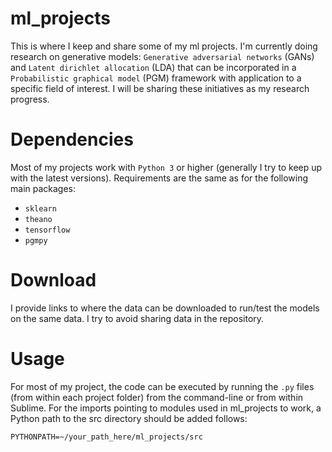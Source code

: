 ml_projects
===========

This is where I keep and share some of my ml projects. I'm currently doing research on generative models: `Generative adversarial networks` (GANs) and `Latent dirichlet allocation` (LDA) that can be incorporated in  a `Probabilistic graphical model` (PGM) framework with application to a specific field of interest. I will be sharing these initiatives as my research progress.

Dependencies
============

Most of my projects work with `Python 3` or higher (generally I try to keep up with the latest versions). Requirements are the same as for the following main packages:

- `sklearn`
- `theano`
- `tensorflow` 
- `pgmpy`

Download
========

I provide links to where the data can be downloaded to run/test the models on the same data. I try to avoid sharing data in the repository.

Usage
=====

For most of my project, the code can be executed by running the `.py` files (from within each project folder) from the command-line or from within Sublime. For the imports pointing to modules used in ml_projects to work, a Python path to the src directory should be added follows:

`PYTHONPATH=~/your_path_here/ml_projects/src`

